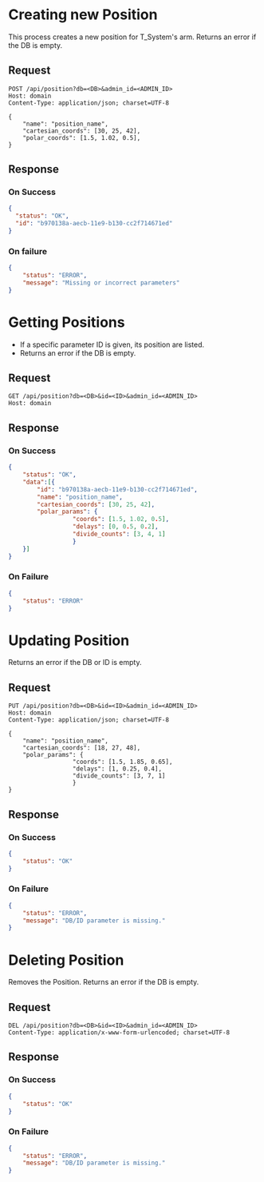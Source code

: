 # Creating new Position

This process creates a new position for T_System's arm.
Returns an error if the DB is empty.

## Request
```http
POST /api/position?db=<DB>&admin_id=<ADMIN_ID>
Host: domain
Content-Type: application/json; charset=UTF-8

{
    "name": "position_name",
    "cartesian_coords": [30, 25, 42],
    "polar_coords": [1.5, 1.02, 0.5],
}
```
## Response

### On Success
```json
{
  "status": "OK",
  "id": "b970138a-aecb-11e9-b130-cc2f714671ed"
}
```

### On failure
```json
{
    "status": "ERROR",
    "message": "Missing or incorrect parameters"
}
```

# Getting Positions
- If a specific parameter ID is given, its position are listed.
- Returns an error if the DB is empty.

## Request
```http
GET /api/position?db=<DB>&id=<ID>&admin_id=<ADMIN_ID>
Host: domain
```

## Response
### On Success
```json
{
    "status": "OK",
    "data":[{
        "id": "b970138a-aecb-11e9-b130-cc2f714671ed",
        "name": "position_name",
        "cartesian_coords": [30, 25, 42],
        "polar_params": {
                  "coords": [1.5, 1.02, 0.5], 
                  "delays": [0, 0.5, 0.2], 
                  "divide_counts": [3, 4, 1]
                  }
    }]
}
```
### On Failure
```json
{
    "status": "ERROR"
}
```

# Updating Position
Returns an error if the DB or ID is empty.

## Request
```http
PUT /api/position?db=<DB>&id=<ID>&admin_id=<ADMIN_ID>
Host: domain
Content-Type: application/json; charset=UTF-8

{
    "name": "position_name",
    "cartesian_coords": [18, 27, 48],
    "polar_params": {
                  "coords": [1.5, 1.85, 0.65], 
                  "delays": [1, 0.25, 0.4], 
                  "divide_counts": [3, 7, 1]
                  }
}
```

## Response
### On Success
```json
{
    "status": "OK"
}
```

### On Failure
```json
{
    "status": "ERROR",
    "message": "DB/ID parameter is missing."
}
```

# Deleting Position
Removes the Position.
Returns an error if the DB is empty.


## Request
```http
DEL /api/position?db=<DB>&id=<ID>&admin_id=<ADMIN_ID>
Content-Type: application/x-www-form-urlencoded; charset=UTF-8
```

## Response
### On Success
```json
{
    "status": "OK"
}
```
### On Failure
```json
{
    "status": "ERROR",
    "message": "DB/ID parameter is missing."
}
```
